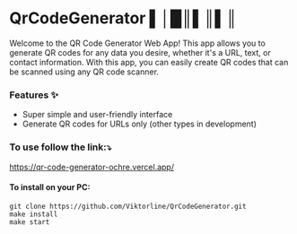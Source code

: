 # QrCodeGenerator ▌│█║▌║▌║

Welcome to the QR Code Generator Web App! This app allows you to generate QR codes for any data you desire, whether it's a URL, text, or contact information. With this app, you can easily create QR codes that can be scanned using any QR code scanner.

### Features ✨

- Super simple and user-friendly interface
- Generate QR codes for URLs only (other types in development)

### To use follow the link:⤵️

https://qr-code-generator-ochre.vercel.app/

#### To install on your PC:

```
git clone https://github.com/Viktorline/QrCodeGenerator.git
make install
make start
```
